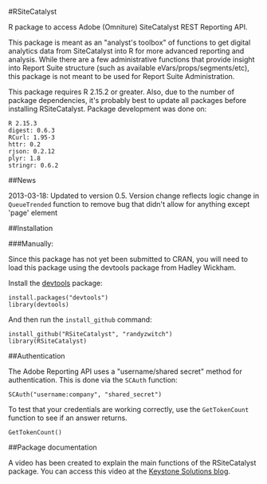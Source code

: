 #RSiteCatalyst

R package to access Adobe (Omniture) SiteCatalyst REST Reporting API. 

This package is meant as an "analyst's toolbox" of functions to get digital analytics data from SiteCatalyst into R for more advanced reporting and analysis. While there are a few administrative functions that provide insight into Report Suite structure (such as available eVars/props/segments/etc), this package is not meant to be used for Report Suite Administration.

This package requires R 2.15.2 or greater. Also, due to the number of package dependencies, it's probably best to update all packages before installing RSiteCatalyst.  Package development was done on:

	R 2.15.3
	digest: 0.6.3
	RCurl: 1.95-3
	httr: 0.2
	rjson: 0.2.12
	plyr: 1.8
	stringr: 0.6.2

##News


2013-03-18:  Updated to version 0.5. Version change reflects logic change in `QueueTrended` function to remove bug that didn't allow for anything except 'page' element


##Installation


###Manually:

Since this package has not yet been submitted to CRAN, you will need to load this package using the devtools package from Hadley Wickham.

Install the [devtools](https://github.com/hadley/devtools) package:

  	install.packages("devtools")
	library(devtools)

And then run the `install_github` command:

	install_github("RSiteCatalyst", "randyzwitch")
	library(RSiteCatalyst)

##Authentication

The Adobe Reporting API uses a "username/shared secret" method for authentication. This is done via the `SCAuth` function:

	SCAuth("username:company", "shared_secret")
	
To test that your credentials are working correctly, use the `GetTokenCount` function to see if an answer returns.

	GetTokenCount()
	
##Package documentation

A video has been created to explain the main functions of the RSiteCatalyst package. You can access this video at the [Keystone Solutions blog](http://www.keystonesolutions.com/index.php/keystoneblog/entry/rsitecatalyst-omniture-r-package).
